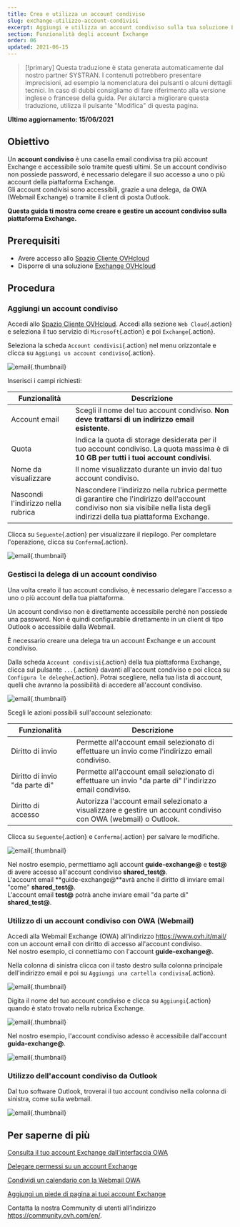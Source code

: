 ```yaml
---
title: Crea e utilizza un account condiviso
slug: exchange-utilizzo-account-condivisi
excerpt: Aggiungi e utilizza un account condiviso sulla tua soluzione Exchange
section: Funzionalità degli account Exchange
order: 06
updated: 2021-06-15
---
```


> [!primary]
> Questa traduzione è stata generata automaticamente dal nostro partner SYSTRAN. I contenuti potrebbero presentare imprecisioni, ad esempio la nomenclatura dei pulsanti o alcuni dettagli tecnici. In caso di dubbi consigliamo di fare riferimento alla versione inglese o francese della guida. Per aiutarci a migliorare questa traduzione, utilizza il pulsante "Modifica" di questa pagina.
>

**Ultimo aggiornamento: 15/06/2021**


## Obiettivo

Un **account condiviso** è una casella email condivisa tra più account Exchange e accessibile solo tramite questi ultimi. Se un account condiviso non possiede password, è necessario delegare il suo accesso a uno o più account della piattaforma Exchange.
<br>Gli account condivisi sono accessibili, grazie a una delega, da OWA (Webmail Exchange) o tramite il client di posta Outlook.

**Questa guida ti mostra come creare e gestire un account condiviso sulla piattaforma Exchange.**

## Prerequisiti

- Avere accesso allo [Spazio Cliente OVHcloud](https://www.ovh.com/auth/?action=gotomanager&from=https://www.ovh.it/&ovhSubsidiary=it)
- Disporre di una soluzione [Exchange OVHcloud](https://www.ovhcloud.com/it/emails/hosted-exchange/)

## Procedura

### Aggiungi un account condiviso

Accedi allo [Spazio Cliente OVHcloud](https://www.ovh.com/auth/?action=gotomanager&from=https://www.ovh.it/&ovhSubsidiary=it). Accedi alla sezione `Web Cloud`{.action} e seleziona il tuo servizio di `Microsoft`{.action} e poi `Exchange`{.action}.

Seleziona la scheda `Account condivisi`{.action} nel menu orizzontale e clicca su `Aggiungi un account condiviso`{.action}.

![email](images/exchange-shared_accounts01.png){.thumbnail}

Inserisci i campi richiesti:

|Funzionalità|Descrizione|
|---|---|
|Account email|Scegli il nome del tuo account condiviso. **Non deve trattarsi di un indirizzo email esistente.**|
|Quota|Indica la quota di storage desiderata per il tuo account condiviso. La quota massima è di **10 GB per tutti i tuoi account condivisi**.|
|Nome da visualizzare|Il nome visualizzato durante un invio dal tuo account condiviso.|
|Nascondi l'indirizzo nella rubrica|Nascondere l'indirizzo nella rubrica permette di garantire che l'indirizzo dell'account condiviso non sia visibile nella lista degli indirizzi della tua piattaforma Exchange.|

Clicca su `Seguente`{.action} per visualizzare il riepilogo. Per completare l'operazione, clicca su `Conferma`{.action}.

![email](images/exchange-shared_accounts02.png){.thumbnail}

### Gestisci la delega di un account condiviso

Una volta creato il tuo account condiviso, è necessario delegare l'accesso a uno o più account della tua piattaforma.

Un account condiviso non è direttamente accessibile perché non possiede una password. Non è quindi configurabile direttamente in un client di tipo Outlook o accessibile dalla Webmail.

È necessario creare una delega tra un account Exchange e un account condiviso.

Dalla scheda `Account condivisi`{.action} della tua piattaforma Exchange, clicca sul pulsante `...`{.action} davanti all'account condiviso e poi clicca su `Configura le deleghe`{.action}. Potrai scegliere, nella tua lista di account, quelli che avranno la possibilità di accedere all'account condiviso.

![email](images/exchange-shared_accounts03.png){.thumbnail}

Scegli le azioni possibili sull'account selezionato:

|Funzionalità|Descrizione|
|---|---|
|Diritto di invio|Permette all'account email selezionato di effettuare un invio come l'indirizzo email condiviso.|
|Diritto di invio "da parte di"|Permette all'account email selezionato di effettuare un invio "da parte di" l'indirizzo email condiviso.|
|Diritto di accesso|Autorizza l'account email selezionato a visualizzare e gestire un account condiviso con OWA (webmail) o Outlook.|

Clicca su `Seguente`{.action} e `Conferma`{.action} per salvare le modifiche.

![email](images/exchange-shared_accounts04.png){.thumbnail}

Nel nostro esempio, permettiamo agli account **guide-exchange@** e **test@** di avere accesso all'account condiviso **shared_test@**.
<br>L'account email **guide-exchange@**avrà anche il diritto di inviare email "come" **shared_test@**.
<br>L'account email **test@** potrà anche inviare email "da parte di" **shared_test@**.

### Utilizzo di un account condiviso con OWA (Webmail)

Accedi alla Webmail Exchange (OWA) all'indirizzo <https://www.ovh.it/mail/> con un account email con diritto di accesso all'account condiviso.
<br>Nel nostro esempio, ci connettiamo con l'account **guide-exchange@**.

Nella colonna di sinistra clicca con il tasto destro sulla colonna principale dell'indirizzo email e poi su `Aggiungi una cartella condivisa`{.action}. 

![email](images/exchange-shared_accounts05.png){.thumbnail}

Digita il nome del tuo account condiviso e clicca su `Aggiungi`{.action} quando è stato trovato nella rubrica Exchange.

![email](images/exchange-shared_accounts06.png){.thumbnail}

Nel nostro esempio, l'account condiviso adesso è accessibile dall'account **guida-exchange@**.

![email](images/exchange-shared_accounts07.png){.thumbnail}

### Utilizzo dell'account condiviso da Outlook

Dal tuo software Outlook, troverai il tuo account condiviso nella colonna di sinistra, come sulla webmail.

![email](images/exchange-shared_accounts10.png){.thumbnail}

## Per saperne di più

[Consulta il tuo account Exchange dall'interfaccia OWA](https://docs.ovh.com/it/microsoft-collaborative-solutions/exchange_2016_guida_allutilizzo_di_outlook_web_app/)

[Delegare permessi su un account Exchange](https://docs.ovh.com/it/microsoft-collaborative-solutions/exchange_2013_assegna_i_diritti_full_access_a_un_account/)

[Condividi un calendario con la Webmail OWA](https://docs.ovh.com/it/microsoft-collaborative-solutions/exchange_2016_condividi_un_calendario_con_la_webmail_owa/)

[Aggiungi un piede di pagina ai tuoi account Exchange](https://docs.ovh.com/it/microsoft-collaborative-solutions/exchange_2013_firma_automatica_-_disclaimer/)

Contatta la nostra Community di utenti all’indirizzo <https://community.ovh.com/en/>.
